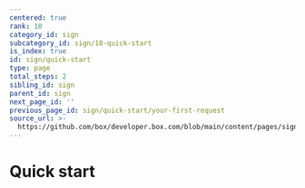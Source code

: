 ```yaml
---
centered: true
rank: 10
category_id: sign
subcategory_id: sign/10-quick-start
is_index: true
id: sign/quick-start
type: page
total_steps: 2
sibling_id: sign
parent_id: sign
next_page_id: ''
previous_page_id: sign/quick-start/your-first-request
source_url: >-
  https://github.com/box/developer.box.com/blob/main/content/pages/sign/10-quick-start/index.md
---
```

# Quick start